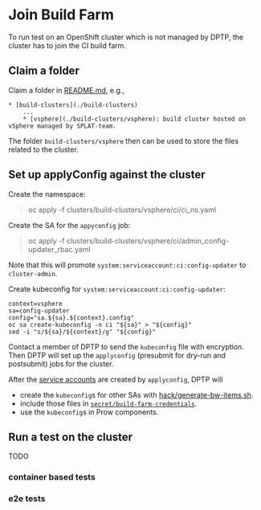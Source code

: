 # Join Build Farm

To run test on an OpenShift cluster which is not managed by DPTP, the cluster has to join the CI build farm.

## Claim a folder 

Claim a folder in [README.md](../README.md), e.g.,

```
* [build-clusters](./build-clusters)
    ...
    * [vsphere](./build-clusters/vsphere): build cluster hosted on vSphere managed by SPLAT-team.
```

The folder `build-clusters/vsphere` then can be used to store the files related to the cluster.

## Set up applyConfig against the cluster

Create the namespace:

> oc apply -f clusters/build-clusters/vsphere/ci/ci_ns.yaml

Create the SA for the `appyconfig` job:

> oc apply -f clusters/build-clusters/vsphere/ci/admin_config-updater_rbac.yaml

Note that this will promote `system:serviceaccount:ci:config-updater` to `cluster-admin`.

Create kubeconfig for `system:serviceaccount:ci:config-updater`:

```
context=vsphere
sa=config-updater
config="sa.${sa}.${context}.config"
oc sa create-kubeconfig -n ci "${sa}" > "${config}"
sed -i "s/${sa}/${context}/g" "${config}"
```

Contact a member of DPTP to send the `kubeconfig` file with encryption. Then DPTP will set up the `applyconfig` (presubmit for dry-run and postsubmit) jobs for the cluster.

After the [service accounts](./build-clusters/vsphere1/ci) are created by `applyconfig`, DPTP will
* create the `kubeconfig`s for other SAs with [hack/generate-bw-items.sh](https://github.com/openshift/release/blob/be736831f1926b3b7cfa197aab209c87aec0687a/clusters/build-clusters/02_cluster/hack/generate-bw-items.sh#L35).
* include those files in [`secret/build-farm-credentials`](https://github.com/openshift/release/blob/79e657752f6fae3367fcd70ed260bccf98e8a32c/core-services/ci-secret-bootstrap/_config.yaml#L1009-L1011).
* use the `kubeconfig`s in Prow components.

## Run a test on the cluster
TODO
### container based tests

### e2e tests